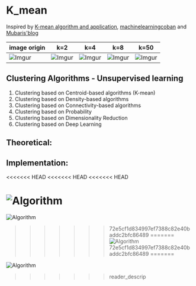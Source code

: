 # K_mean


Inspired by [K-mean algorithm and application](https://kipalog.com/posts/Thuat-toan-Kmean-va-ung-dung), [machinelearningcoban](https://machinelearningcoban.com/2017/01/01/kmeans/) and [Mubaris'blog](https://mubaris.com/2017/10/01/kmeans-clustering-in-python/)


| image origin | k=2 | k=4 | k=8 | k=50 |
|--------------|-----|-----|-----|------|
| ![Imgur](https://i.imgur.com/zG7hawH.jpg) | ![Imgur](https://i.imgur.com/8jFRGV2.png) | ![Imgur](https://i.imgur.com/3KNUODd.png) | ![Imgur](https://i.imgur.com/38XGZfJ.png) | ![Imgur](https://i.imgur.com/C5zEC5s.png) |


## Clustering Algorithms - Unsupervised learning
1. Clustering based on Centroid-based algorithms (K-mean)
2. Clustering based on Density-based algorithms
3. Clustering based on Connectivity-based algorithms
4. Clustering based on Probability
5. Clustering based on Dimensionality Reduction
6. Clustering based on Deep Learning


## Theoretical:


## Implementation:

<<<<<<< HEAD
<<<<<<< HEAD
<<<<<<< HEAD

![Algorithm](https://i.imgur.com/5h4VGl8.png)
=======
![Algorithm]([Imgur](https://i.imgur.com/5h4VGl8.png))
>>>>>>> 72e5cf1d834997ef7388c82e40baddc2bfc86489
=======
![Algorithm]([Imgur](https://i.imgur.com/5h4VGl8.png))
>>>>>>> 72e5cf1d834997ef7388c82e40baddc2bfc86489
=======

![Algorithm](https://i.imgur.com/5h4VGl8.png)
>>>>>>> reader_descrip
